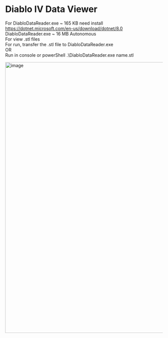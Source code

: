 # Diablo IV Data Viewer

For DiabloDataReader.exe ~ 165 KB need install https://dotnet.microsoft.com/en-us/download/dotnet/8.0
<br/>
DiabloDataReader.exe ~ 16 MB Autonomous
<br/>
For view .stl files
<br/>
For run, transfer the .stl file to DiabloDataReader.exe
<br/>
OR
<br/>
Run in console or powerShell .\DiabloDataReader.exe name.stl
<br/>

<img width="864" alt="image" src="https://github.com/Zombach/DiabloDataReader/assets/52016832/5515354c-1c01-4a97-b934-c2880c342b3e">
